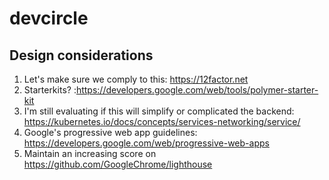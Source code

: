 # devcircle

## Design considerations

1. Let's make sure we comply to this: https://12factor.net
2. Starterkits? :https://developers.google.com/web/tools/polymer-starter-kit
3. I'm still evaluating if this will simplify or complicated the backend: https://kubernetes.io/docs/concepts/services-networking/service/
4. Google's progressive web app guidelines: https://developers.google.com/web/progressive-web-apps 
5. Maintain an increasing score on https://github.com/GoogleChrome/lighthouse
